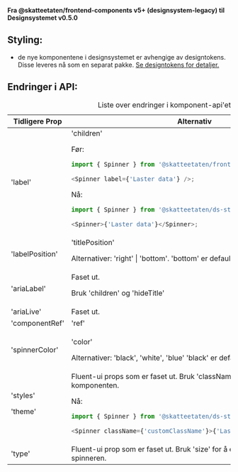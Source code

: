 **Fra @skatteetaten/frontend-components v5+ (designsystem-legacy) til Designsystemet v0.5.0**

## Styling:

- de nye komponentene i designsystemet er avhengige av designtokens. Disse leveres nå som en separat pakke. <a class="brodtekst-link" href="#section-designtokens-deprecated">Se designtokens for detaljer.</a>

## Endringer i API:

<!-- For full API-dokumentasjon, vennligst se på <a class="brodtekst-link" href="https://www.skatteetaten.no/stilogtone/designsystemet/komponenter/spinner/">Spinner komponent</a> på dokumentasjonssiden til designsystemet. -->

<div class="migration-tabell">
<table>
<caption>Liste over endringer i komponent-api'et</caption>
<thead><tr><th>Tidligere Prop</th><th>Alternativ</th></tr></thead>
<tbody>
<tr>
<td>'label'</td>
<td>
'children'

Før:

```javascript static
import { Spinner } from '@skatteetaten/frontend-components/Spinner';

<Spinner label={'Laster data'} />;
```

Nå:

```js static
import { Spinner } from '@skatteetaten/ds-status';

<Spinner>{'Laster data'}</Spinner>;
```

</td>
</tr>
<tr>
<td>'labelPosition'</td>
<td>
'titlePosition'

Alternativer: 'right' | 'bottom'. 'bottom' er default.

</td>
</tr>
<tr>
<td>'ariaLabel'</td>
<td>Faset ut.

Bruk 'children' og 'hideTitle'</td>

</tr>
<tr>
<td>'ariaLive'</td>
<td>Faset ut. </td>
</tr>
<tr>
<td>'componentRef'</td>
<td>'ref'</td>
</tr>

<tr>
<td>'spinnerColor'</td>
<td>

'color'

Alternativer: 'black', 'white', 'blue'
'black' er default

</td>
</tr>

<tr>
<td>'styles'

'theme'

</td>
<td>Fluent-ui props som er faset ut. Bruk 'className' for å style komponenten.

Nå:

```js static
import { Spinner } from '@skatteetaten/ds-status';

<Spinner className={'customClassName'}>{'Laster data'}</Spinner>;
```

</td>
</tr>

<tr>
<td>'type'

</td>
<td>Fluent-ui prop som er faset ut. Bruk 'size' for å endre størrelse på spinneren.
</td>
</tr>

</tbody>
</table>
</div>
